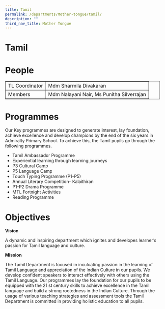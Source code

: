 ```yaml
---
title: Tamil
permalink: /departments/Mother-tongue/tamil/
description: ""
third_nav_title: Mother Tongue
---
```

# Tamil

# People
<table border="1" cellspacing="0" class="tg">
    <tbody><tr>
      <td height="28" class="tg-zr06">TL Coordinator</td>
      <td class="tg-zr06">Mdm Sharmila Divakaran</td>
    </tr>
    <tr>
      <td height="28" class="tg-zr06">Members</td>
      <td class="tg-zr06">Mdm Nalayani Nair, Ms Punitha Silverrajan</td>
</tr></tbody></table>

# Programmes

Our Key programmes are designed to generate interest, lay foundation, achieve excellence and develop champions by the end of the six years in Admiralty Primary School. To achieve this, the Tamil pupils go through the following programmes.

- Tamil Ambassador Programme
- Experiential learning through learning journeys
- P3 Cultural Camp
- P5 Language Camp
- Touch Typing Programme (P1-P5)
- Annual Literary Competition- Kalaithiran
- P1-P2 Drama Programme
- MTL Fortnight Activities
- Reading Programme

# Objectives

**Vision**

A dynamic and inspiring department which ignites and developes learner’s passion for Tamil language and culture.

**Mission**

The Tamil Department is focused in inculcating passion in the learning of Tamil Language and appreciation of the Indian Culture in our pupils. We develop confident speakers to interact effectively with others using the Tamil Language. Our programmes lay the foundation for our pupils to be equipped with the 21 st century skills to achieve excellence in the Tamil language and build a strong rootedness in the Indian Culture. Through the usage of various teaching strategies and assessment tools the Tamil Department is committed in providing holistic education to all pupils.